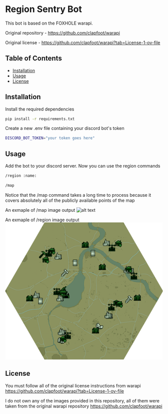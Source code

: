 # Region Sentry Bot

This bot is based on the FOXHOLE warapi.

Original repository - https://github.com/clapfoot/warapi

Original license - https://github.com/clapfoot/warapi?tab=License-1-ov-file

## Table of Contents

- [Installation](#installation)
- [Usage](#usage)
- [License](#license)

## Installation

Install the required dependencies
```bash
pip install -r requirements.txt
```

Create a new .env file containing your discord bot's token
```bash
DISCORD_BOT_TOKEN="your token goes here"
```

## Usage

Add the bot to your discord server. Now you can use the region commands
```bash
/region :name:
```
```bash
/map
```

Notice that the /map command takes a long time to process because it covers
absolutely all of the publicly available points of the map

An exmaple of /map image output
![alt text](static/map_preview.png)

An exmaple of /region image output
![alt text](static/region_preview.png)

## License

You must follow all of the original license instructions from warapi https://github.com/clapfoot/warapi?tab=License-1-ov-file

I do not own any of the images provided in this repository, all of them were taken from the original warapi repository https://github.com/clapfoot/warapi